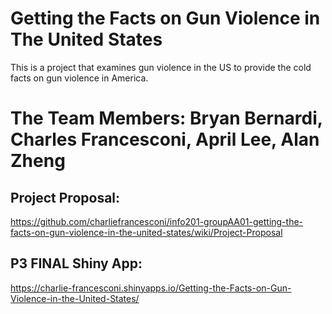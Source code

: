 # Getting the Facts on Gun Violence in The United States

This is a project that examines gun violence in the US to provide the cold facts on gun violence in America.

# The Team Members: Bryan Bernardi, Charles Francesconi, April Lee, Alan Zheng

## Project Proposal:
https://github.com/charliefrancesconi/info201-groupAA01-getting-the-facts-on-gun-violence-in-the-united-states/wiki/Project-Proposal

## P3 FINAL Shiny App:
https://charlie-francesconi.shinyapps.io/Getting-the-Facts-on-Gun-Violence-in-the-United-States/